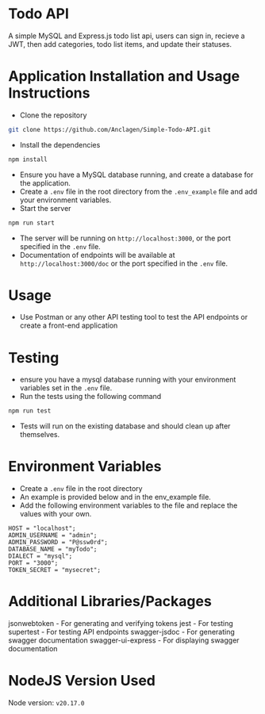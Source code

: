 # Todo API
A simple MySQL and Express.js todo list api, users can sign in, recieve a JWT, then add categories, todo list items, and update their statuses. 

# Application Installation and Usage Instructions

- Clone the repository

```bash
git clone https://github.com/Anclagen/Simple-Todo-API.git
```

- Install the dependencies

```bash
npm install
```

- Ensure you have a MySQL database running, and create a database for the application.
- Create a `.env` file in the root directory from the `.env_example` file and add your environment variables.
- Start the server

```bash
npm run start
```

- The server will be running on `http://localhost:3000`, or the port specified in the `.env` file.
- Documentation of endpoints will be available at `http://localhost:3000/doc` or the port specified in the `.env` file.

# Usage

- Use Postman or any other API testing tool to test the API endpoints or create a front-end application

# Testing

- ensure you have a mysql database running with your environment variables set in the `.env` file.
- Run the tests using the following command

```bash
npm run test
```

- Tests will run on the existing database and should clean up after themselves.

# Environment Variables

- Create a `.env` file in the root directory
- An example is provided below and in the env_example file.
- Add the following environment variables to the file and replace the values with your own.

```env
HOST = "localhost";
ADMIN_USERNAME = "admin";
ADMIN_PASSWORD = "P@ssw0rd";
DATABASE_NAME = "myTodo";
DIALECT = "mysql";
PORT = "3000";
TOKEN_SECRET = "mysecret";
```

# Additional Libraries/Packages

jsonwebtoken - For generating and verifying tokens
jest - For testing
supertest - For testing API endpoints
swagger-jsdoc - For generating swagger documentation
swagger-ui-express - For displaying swagger documentation

# NodeJS Version Used

Node version: `v20.17.0`
